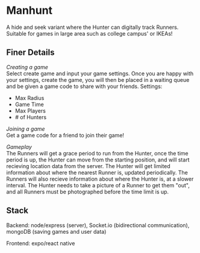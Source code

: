 # Manhunt
A hide and seek variant where the Hunter can digitally track Runners. Suitable for games in large area such as college campus' or IKEAs!

## Finer Details

*Creating a game*  
Select create game and input your game settings. Once you are happy with your settings, create the game, you will then be placed in a
waiting queue and be given a game code to share with your friends.
Settings: 
* Max Radius
* Game Time
* Max Players
* \# of Hunters

*Joining a game*  
Get a game code for a friend to join their game!

*Gameplay*  
The Runners will get a grace period to run from the Hunter, once the time period is up, the Hunter can move from the starting position,
and will start recieving location data from the server. The Hunter will get limited information about where the nearest Runner is, updated
periodically. The Runners will also recieve information about where the Hunter is, at a slower interval. The Hunter needs to take a picture
of a Runner to get them "out", and all Runners must be photographed before the time limit is up.

## Stack

Backend: 
node/express (server), Socket.io (bidirectional communication), mongoDB (saving games and user data)

Frontend:
expo/react native
